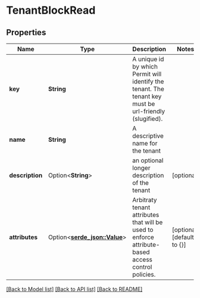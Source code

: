 # TenantBlockRead

## Properties

Name | Type | Description | Notes
------------ | ------------- | ------------- | -------------
**key** | **String** | A unique id by which Permit will identify the tenant. The tenant key must be url-friendly (slugified). | 
**name** | **String** | A descriptive name for the tenant | 
**description** | Option<**String**> | an optional longer description of the tenant | [optional]
**attributes** | Option<[**serde_json::Value**](.md)> | Arbitraty tenant attributes that will be used to enforce attribute-based access control policies. | [optional][default to {}]

[[Back to Model list]](../README.md#documentation-for-models) [[Back to API list]](../README.md#documentation-for-api-endpoints) [[Back to README]](../README.md)


